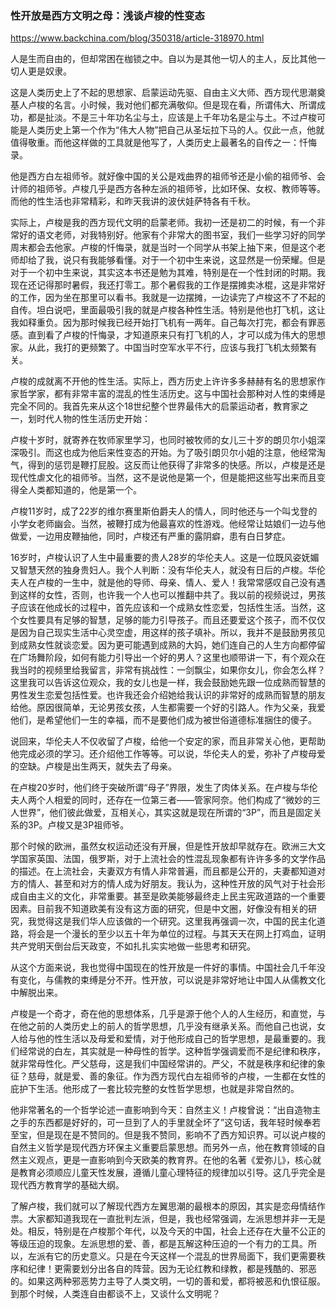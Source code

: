 ### 性开放是西方文明之母：浅谈卢梭的性变态
https://www.backchina.com/blog/350318/article-318970.html

人是生而自由的，但却常困在枷锁之中。自以为是其他一切人的主人，反比其他一切人更是奴隶。

这是人类历史上了不起的思想家、启蒙运动先驱、自由主义大师、西方现代思潮奠基人卢梭的名言。小时候，我对他们都充满敬仰。但是现在看，所谓伟大、所谓成功，都是扯淡。不是三十年功名尘与土，应该是上千年功名是尘与土。不过卢梭可能是人类历史上第一个作为“伟大人物”把自己从圣坛拉下马的人。仅此一点，他就值得敬重。而他这样做的工具就是他写了，人类历史上最著名的自传之一：忏悔录。

他是西方白左祖师爷。就好像中国的关公是戏曲界的祖师爷还是小偷的祖师爷、会计师的祖师爷。卢梭几乎是西方各种左派的祖师爷，比如环保、女权、教师等等。而他的性生活也非常精彩，和昨天我讲的波伏娃萨特各有千秋。

实际上，卢梭是我的西方现代文明的启蒙老师。我初一还是初二的时候，有一个非常好的语文老师，对我特别好。他家有个非常大的图书室，我们一些学习好的同学周末都会去他家。卢梭的忏悔录，就是当时一个同学从书架上抽下来，但是这个老师却给了我，说只有我能够看懂。对于一个初中生来说，这显然是一份荣耀。但是对于一个初中生来说，其实这本书还是勉为其难，特别是在一个性封闭的时期。我现在还记得那时暑假，我还打零工。那个暑假我的工作是摆摊卖冰棍，这是非常好的工作，因为坐在那里可以看书。我就是一边摆摊，一边读完了卢梭这不了不起的自传。坦白说吧，里面最吸引我的就是卢梭各种性生活。特别是他也打飞机，这让我如释重负。因为那时候我已经开始打飞机有一两年。自己每次打完，都会有罪恶感。直到看了卢梭的忏悔录，才知道原来只有打飞机的人，才可以成为伟大的思想家。从此，我打的更频繁了。中国当时空军水平不行，应该与我打飞机太频繁有关。

卢梭的成就离不开他的性生活。实际上，西方历史上许许多多赫赫有名的思想家作家哲学家，都有非常丰富的混乱的性生活历史。这与中国社会那种对人性的束缚是完全不同的。我首先来从这个18世纪整个世界最伟大的启蒙运动者，教育家之一，划时代人物的性生活历史开始：

卢梭十岁时，就寄养在牧师家里学习，也同时被牧师的女儿三十岁的朗贝尔小姐深深吸引。而这也成为他后来性变态的开始。为了吸引朗贝尔小姐的注意，他经常淘气，得到的惩罚是鞭打屁股。这反而让他获得了非常多的快感。所以，卢梭是还是现代性虐文化的祖师爷。当然，这不是说他是第一个，但是能把这些写出来而且变得全人类都知道的，他是第一个。

卢梭11岁时，成了22岁的维尔赛里斯伯爵夫人的情人，同时他还与一个叫戈登的小学女老师幽会。当然，被鞭打成为他最喜欢的性游戏。他经常让姑娘们一边与他做爱，一边用皮鞭抽他，同时，卢梭还有严重的露阴癖，患有白日梦症。

16岁时，卢梭认识了人生中最重要的贵人28岁的华伦夫人。这是一位既风姿妩媚又智慧天然的独身贵妇人。我个人判断：没有华伦夫人，就没有日后的卢梭。华伦夫人在卢梭的一生中，就是他的导师、母亲、情人、爱人！我常常感叹自己没有遇到这样的女性，否则，也许我一个人也可以推翻中共了。我以前的视频说过，男孩子应该在他成长的过程中，首先应该和一个成熟女性恋爱，包括性生活。当然，这个女性要具有足够的智慧，足够的能力引导孩子。而且还要爱这个孩子，而不仅仅是因为自己现实生活中心灵空虚，用这样的孩子填补。所以，我并不是鼓励男孩见到成熟女性就谈恋爱。因为更可能遇到成熟的大妈，她们连自己的人生方向都停留在广场舞阶段，如何有能力引导出一个好的男人？这里也顺带讲一下，有个观众在我当时的视频里给我留言，非常有挑战性：一剑飘尘，如果你女儿，你会怎么样？这里我可以告诉这位观众，我的女儿也是一样，我会鼓励她先跟一位成熟而智慧的男性发生恋爱包括性爱。也许我还会介绍她给我认识的非常好的成熟而智慧的朋友给他。原因很简单，无论男孩女孩，人生都需要一个好的引路人。作为父亲，我爱他们，是希望他们一生的幸福，而不是要他们成为被世俗道德标准捆住的傻子。

说回来，华伦夫人不仅收留了卢梭，给他一个安定的家，而且非常关心他，更帮助他完成必须的学习。还介绍他工作等等。可以说，华伦夫人的爱，弥补了卢梭母爱的空缺。卢梭是出生两天，就失去了母亲。

在卢梭20岁时，他们终于突破所谓“母子”界限，发生了肉体关系。在卢梭与华伦夫人两个人相爱的同时，还存在一位第三者——管家阿奈。他们构成了“微妙的三人世界”，他们彼此做爱，互相关心，其实这就是现在所谓的“3P”，而且是固定关系的3P。卢梭又是3P祖师爷。

那个时候的欧洲，虽然女权运动还没有开展，但是性开放却早就存在。欧洲三大文学国家英国、法国，俄罗斯，对于上流社会的性混乱现象都有许许多多的文学作品的描述。在上流社会，夫妻双方有情人非常普遍，而且都是公开的，夫妻都知道对方的情人、甚至和对方的情人成为好朋友。我认为，这种性开放的风气对于社会形成自由主义的文化，非常重要。甚至是欧美能够最终走上民主宪政道路的一个重要因素。目前我不知道欧美有没有这方面的研究，但是中文圈，好像没有相关的研究，我觉得这是我们华人应该做的一个研究。这里我再强调一次，中国的民主化道路，将会是一个漫长的至少以五十年为单位的过程。与其天天在网上打鸡血，证明共产党明天倒台后天政变，不如扎扎实实地做一些思考和研究。

从这个方面来说，我也觉得中国现在的性开放是一件好的事情。中国社会几千年没有变化，与儒教的束缚是分不开。性开放，可以说是非常好地让中国人从儒教文化中解脱出来。

卢梭是一个奇才，奇在他的思想体系，几乎是源于他个人的人生经历，和直觉，与在他之前的人类历史上的前人的哲学思想，几乎没有继承关系。而他自己也说，女人给与他的性生活以及母爱和爱情，对于他形成自己的哲学思想，是最重要的。我们经常说的白左，其实就是一种母性的哲学。这种哲学强调爱而不是纪律和秩序，就非常母性化。严父慈母，这是我们中国经常讲的。严父，不就是秩序和纪律的象征？慈母，就是爱、善的象征。作为西方现代白左祖师爷的卢梭，一生都在女性的庇护下生活。他形成了一套比较完整的女性哲学思想，也就是非常自然的。

他非常著名的一个哲学论述一直影响到今天：自然主义！卢梭曾说：“出自造物主之手的东西都是好好的，可一旦到了人的手里就全坏了”这句话，我年轻时候奉若至宝，但是现在是不赞同的。但是我不赞同，影响不了西方知识界。可以说卢梭的自然主义哲学是现代西方环保主义重要启蒙思想。而另外一点，他在教育领域的自然主义观点，更是一直影响到今天欧美的教育界。在他的名著《爱弥儿》，核心就是教育必须顺应儿童天性发展，遵循儿童心理特征的规律加以引导。这几乎完全是现代西方教育学的基础大纲。

了解卢梭，我们就可以了解现代西方左翼思潮的最根本的原因，其实是恋母情结作祟。大家都知道我现在一直批判左派，但是，我也经常强调，左派思想并非一无是处。相反，特别是在卢梭那个年代，以及今天的中国，社会上还存在大量不公正的等级压迫的现象。左派思想的爱、善，都是瓦解这种压迫的一个有力的工具。所以，左派有它的历史意义。只是在今天这样一个混乱的世界局面下，我们更需要秩序和纪律！更需要划分出各自的阵营。因为无论红教和绿教，都是残酷的、邪恶的。如果这两种邪恶势力主导了人类文明，一切的善和爱，都将被恶和仇恨征服。到那个时候，人类连自由都谈不上，又谈什么文明呢？
